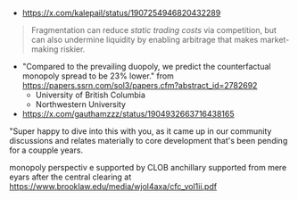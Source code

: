 - https://x.com/kalepail/status/1907254946820432289

> Fragmentation can reduce _*static trading costs*_ via competition, but can also undermine liquidity by enabling arbitrage that makes market-making riskier.

- "Compared to the prevailing duopoly, we predict the counterfactual monopoly spread to be 23% lower." from https://papers.ssrn.com/sol3/papers.cfm?abstract_id=2782692
  - University of British Columbia
  - Northwestern University
- https://x.com/gauthamzzz/status/1904932663716438165


"Super happy to dive into this with you, as it came up in our community  discussions and relates materially to core development that's been pending for a coupple years.

monopoly perspectiv e supported by CLOB anchillary supported from mere eyars after the central clearing at https://www.brooklaw.edu/media/wjol4axa/cfc_vol1ii.pdf
